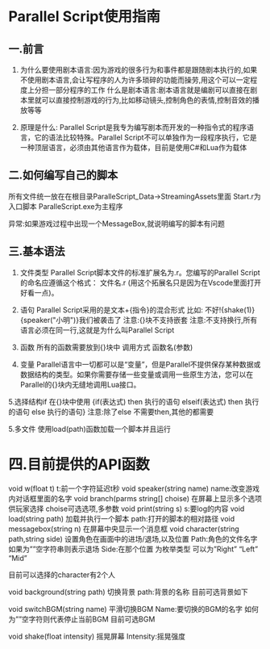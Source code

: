 # Parallel Script使用指南

## 一.前言

1. 为什么要使用剧本语言:因为游戏的很多行为和事件都是跟随剧本执行的,如果不使用剧本语言,会让写程序的人为许多琐碎的功能而操劳,用这个可以一定程度上分担一部分程序的工作
什么是剧本语言:剧本语言就是编剧可以直接在剧本里就可以直接控制游戏的行为,比如移动镜头,控制角色的表情,控制音效的播放等等
 
2. 原理是什么: Parallel Script是我专为编写剧本而开发的一种指令式的程序语言，它的语法比较特殊。Parallel Script不可以单独作为一段程序执行，它是一种顶层语言，必须由其他语言作为载体，目前是使用C#和Lua作为载体
 

 
## 二.如何编写自己的脚本

所有文件统一放在在根目录ParalleScript_Data->StreamingAssets里面
 Start.r为入口脚本
ParalleScript.exe为主程序

异常:如果游戏过程中出现一个MessageBox,就说明编写的脚本有问题


## 三.基本语法

1. 文件类型
Parallel Script脚本文件的标准扩展名为.r。您编写的Parallel Script的命名应遵循这个格式：
文件名.r
(用这个拓展名只是因为在Vscode里面打开好看一点)。
 
2. 语句
Parallel Script采用的是文本+{指令}的混合形式
比如:
  不好!{shake(1)}
  {speaker("小明")}我们被袭击了
注意:{}块不支持嵌套
注意:不支持换行,所有语言必须在同一行,这就是为什么叫Parallel Script
3. 函数
所有的函数需要放到{}块中
调用方式 函数名(参数)
 
4. 变量
Parallel语言中一切都可以是“变量”，但是Parallel不提供保存某种数据或数据结构的类型。如果你需要存储一些变量或调用一些原生方法，您可以在Parallel的{}块内无缝地调用Lua接口。
 
5.选择结构if
在{}块中使用
{if(表达式) then 执行的语句 elseif(表达式) then 执行的语句 else 执行的语句}
注意:除了else 不需要then,其他的都需要
 
5.多文件
使用load(path)函数加载一个脚本并且运行 
 
# 四.目前提供的API函数

void w(float t)
 t:前一个字符延迟t秒
void speaker(string name)
name:改变游戏内对话框里面的名字
void branch(parms string[] choise)
在屏幕上显示多个选项供玩家选择
choise可选选项,多参数
void print(string s)
s:要log的内容
void load(string path)
加载并执行一个脚本
path:打开的脚本的相对路径
void messagebox(string n)
在屏幕中央显示一个消息框
void character(string path,string side)
设置角色在画面中的进场/退场,以及位置
Path:角色的文件名字 如果为””空字符串则表示退场
Side:在那个位置 为枚举类型 可以为”Right” “Left” “Mid”

目前可以选择的character有2个人

void background(string path)
切换背景
path:背景的名称
目前可选背景如下

void switchBGM(string name)
平滑切换BGM
Name:要切换的BGM的名字 如何为””空字符则代表停止当前BGM
目前可选BGM

void shake(float intensity)
摇晃屏幕
Intensity:摇晃强度
